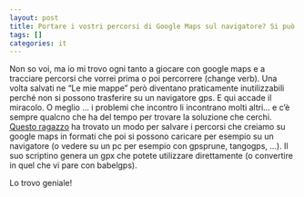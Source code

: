 ```yaml
---
layout: post
title: Portare i vostri percorsi di Google Maps sul navigatore? Si può!
tags: []
categories: it
---
```

Non so voi, ma io mi trovo ogni tanto a giocare con google maps e a tracciare percorsi che vorrei prima o poi percorrere (change verb). Una volta salvati ne “Le mie mappe” però diventano praticamente inutilizzabili perché non si possono trasferire su un navigatore gps. E qui accade il miracolo. O meglio … i problemi che incontro li incontrano molti altri… e c’è sempre qualcno che ha del tempo per trovare la soluzione che cerchi.
[Questo ragazzo](http://www.elsewhere.org/journal/gmaptogpx/) ha trovato un modo per salvare i percorsi che creiamo su google maps in formati che poi si possono caricare per esempio su un navigatore (o vedere su un pc per esempio con gpsprune, tangogps, …). Il suo scriptino genera un gpx che potete utilizzare direttamente (o convertire in quel che vi pare con babelgps).

Lo trovo geniale!
